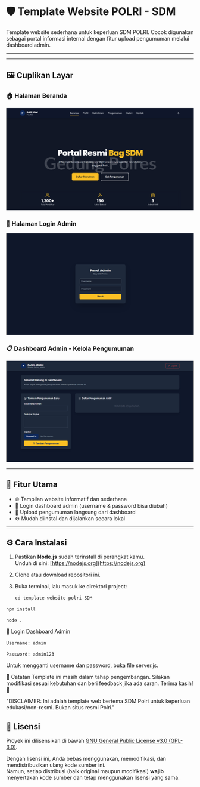 # 🛡️ Template Website POLRI - SDM

Template website sederhana untuk keperluan SDM POLRI. Cocok digunakan sebagai portal informasi internal dengan fitur upload pengumuman melalui dashboard admin.

---

---

## 🖼️ Cuplikan Layar

### 🏠 Halaman Beranda
![Beranda](cuplikan_layarweb/screenshot-home.png)

### 🔐 Halaman Login Admin
![Login](cuplikan_layarweb/screenshot-login.png)

### 📋 Dashboard Admin - Kelola Pengumuman
![Dashboard Admin](cuplikan_layarweb/screenshot-dashboard.png)

---

## 🚀 Fitur Utama

- 🌐 Tampilan website informatif dan sederhana
- 🔐 Login dashboard admin (username & password bisa diubah)
- 📢 Upload pengumuman langsung dari dashboard
- ⚙️ Mudah diinstal dan dijalankan secara lokal

---

## ⚙️ Cara Instalasi

1. Pastikan **Node.js** sudah terinstall di perangkat kamu.  
   Unduh di sini: [https://nodejs.org](https://nodejs.org)

2. Clone atau download repositori ini.

3. Buka terminal, lalu masuk ke direktori project:

   ```
   cd template-website-polri-SDM
  ```
  npm install
  ```
   ```
  node .
  ```
🔐 Login Dashboard Admin
```
Username: admin
```
```
Password: admin123
```
Untuk mengganti username dan password, buka file server.js.

📌 Catatan
Template ini masih dalam tahap pengembangan.
Silakan modifikasi sesuai kebutuhan dan beri feedback jika ada saran.
Terima kasih! 🙏

"DISCLAIMER: Ini adalah template web bertema SDM Polri untuk keperluan edukasi/non-resmi. Bukan situs resmi Polri."

## 📝 Lisensi

Proyek ini dilisensikan di bawah [GNU General Public License v3.0 (GPL-3.0)](https://www.gnu.org/licenses/gpl-3.0.html).

Dengan lisensi ini, Anda bebas menggunakan, memodifikasi, dan mendistribusikan ulang kode sumber ini.  
Namun, setiap distribusi (baik original maupun modifikasi) **wajib** menyertakan kode sumber dan tetap menggunakan lisensi yang sama.



